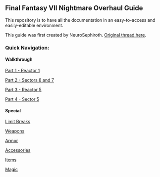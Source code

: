 ## Final Fantasy VII Nightmare Overhaul Guide

This repository is to have all the documentation in an easy-to-access and easily-editable environment.

This guide was first created by NeuroSephiroth. [Original thread here][0].

### Quick Navigation:

#### Walkthrough

[Part 1 - Reactor 1][1]

[Part 2 - Sectors 8 and 7][2]

[Part 3 - Reactor 5][3]

[Part 4 - Sector 5][4]

#### Special

[Limit Breaks][5]

[Weapons][6]

[Armor][7]

[Accessories][8]

[Items][9]

[Magic][10]

[0]: http://forums.qhimm.com/index.php?topic=15797.0
[1]: https://github.com/Vgr255/Nightmare/blob/master/Part%201%20-%20Reactor%201.md
[2]: https://github.com/Vgr255/Nightmare/blob/master/Part%202%20-%20Sectors%208%20and%207.md
[3]: https://github.com/Vgr255/Nightmare/blob/master/Part%203%20-%20Reactor%205.md
[4]: https://github.com/Vgr255/Nightmare/blob/master/Part%204%20-%20Sector%205.md
[5]: https://github.com/Vgr255/Nightmare/blob/master/Limit%20Breaks.md
[6]: https://github.com/Vgr255/Nightmare/blob/master/Weapons.md
[7]: https://github.com/Vgr255/Nightmare/blob/master/Armor.md
[8]: https://github.com/Vgr255/Nightmare/blob/master/Accessories.md
[9]: https://github.com/Vgr255/Nightmare/blob/master/Items.md
[10]: https://github.com/Vgr255/Nightmare/blob/master/Magic.md

